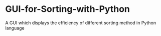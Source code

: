 # GUI-for-Sorting-with-Python
A GUI which displays the efficiency of different sorting method in Python language
